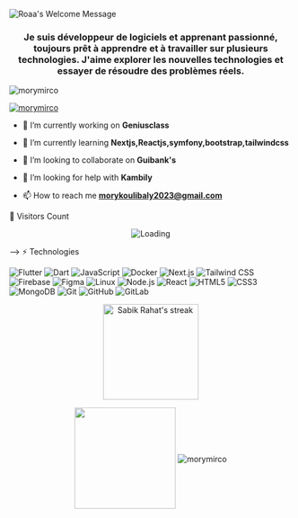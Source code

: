 <img alt="Roaa's Welcome Message"
			 src="https://readme-typing-svg.herokuapp.com?size=30&background=45E5FF00&center=false&vCenter=false&lines=Hi+there!+I'm+Mory">

<h3 align="center">Je suis développeur de logiciels et apprenant passionné, toujours prêt à apprendre et à travailler sur plusieurs technologies. J'aime explorer les nouvelles technologies et essayer de résoudre des problèmes réels.</h3>

<p align="left"> <img src="https://komarev.com/ghpvc/?username=morymirco&label=Profile%20views&color=0e75b6&style=flat" alt="morymirco" /> </p>

<p align="left"> <a href="https://github.com/ryo-ma/github-profile-trophy"><img src="https://github-profile-trophy.vercel.app/?username=morymirco" alt="morymirco" /></a> </p>

- 🔭 I’m currently working on **Geniusclass**

- 🌱 I’m currently learning **Nextjs,Reactjs,symfony,bootstrap,tailwindcss**

- 👯 I’m looking to collaborate on **Guibank's**

- 🤝 I’m looking for help with **Kambily**

- 📫 How to reach me **morykoulibaly2023@gmail.com**
  <br>

<p align="left">
</p>
 🧮 Visitors Count

<p align="center">
  <img align="center" src = "https://profile-counter.glitch.me/sabikrahat/count.svg" alt ="Loading">
</p> -->
⚡ Technologies

![Flutter](https://img.shields.io/badge/Flutter-black?style=flat-square&logo=flutter&logoColor=blue)
![Dart](https://img.shields.io/badge/Dart-black?style=flat-square&logo=dart)
![JavaScript](https://img.shields.io/badge/JavaScript-black?style=flat-square&logo=javascript)
![Docker](https://img.shields.io/badge/Docker-black?style=flat-square&logo=docker)
![Next.js](https://img.shields.io/badge/Next.js-black?style=flat-square&logo=next.js)
![Tailwind CSS](https://img.shields.io/badge/Tailwind_CSS-black?style=flat-square&logo=tailwind-css)
![Firebase](https://img.shields.io/badge/Firebase-black?style=flat-square&logo=firebase)
![Figma](https://img.shields.io/badge/Figma-black?style=flat-square&logo=figma)
![Linux](https://img.shields.io/badge/Linux-black?style=flat-square&logo=linux)
![Node.js](https://img.shields.io/badge/Node.js-black?style=flat-square&logo=node.js)
![React](https://img.shields.io/badge/React-black?style=flat-square&logo=react)
![HTML5](https://img.shields.io/badge/HTML5-black?style=flat-square&logo=html5&logoColor=white)
![CSS3](https://img.shields.io/badge/CSS3-black?style=flat-square&logo=css3)
![MongoDB](https://img.shields.io/badge/MongoDB-black?style=flat-square&logo=mongodb)
![Git](https://img.shields.io/badge/Git-black?style=flat-square&logo=git)
![GitHub](https://img.shields.io/badge/GitHub-black?style=flat-square&logo=github)
![GitLab](https://img.shields.io/badge/GitLab-black?style=flat-square&logo=gitlab)


<p align="center">
  <a href="https://github.com/Sabikrahat/">
    <img title="🔥 Get streak stats for your profile at git.io/streak-stats" height="170px" alt="Sabik Rahat's streak" src="https://github-readme-streak-stats.herokuapp.com/?user=Sabikrahat&theme=black-ice&hide_border=true&stroke=0000&background=0D1117"/>
  </a>
  <!-- <img align="right" width="300px" height="190px" src="https://user-images.githubusercontent.com/40064496/120735130-6c9e2300-c4c0-11eb-8346-94429163466a.gif" /> -->
</p>

<!-- Most Used Languages -->
<div style="display: flex; justify-content: center; align-items: center;">
<img height="180em" src="https://github-readme-stats.vercel.app/api/top-langs/?username=morymirco&exclude_repo=KNN-Image-Classification&show_icons=true&hide_border=true&layout=compact&langs_count=8&theme=dracula"/>

<p>&nbsp;<img align="center" src="https://github-readme-stats.vercel.app/api?username=morymirco&show_icons=true&locale=en" alt="morymirco" theme=dracula/></p>
</div>

